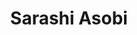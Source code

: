 --- 
title: "Sarashi Asobi"
publishdate: "2019-1-28T16:48:46+02:00"
src: "https://365manga.net/manga/sarashi-asobi"
image: "https://data.365manga.net/images/thumbnails/30710-sarashi-asobi.jpg"
description: " From Karma Falls Scanslations: Shinigami Ai is bored with his job and to seek enjoyment he has an interest in high school girl Ren who only has days left to live. She is the student council president at her school and really a good-hearted girl, but she is feared by the whole school because of her harsh way of speaking. Ai possesses her body and and exposes…"
---